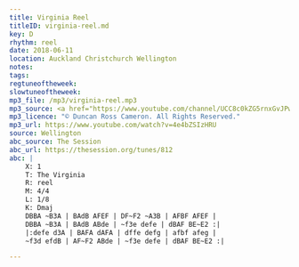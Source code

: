 ```yaml
---
title: Virginia Reel
titleID: virginia-reel.md
key: D
rhythm: reel
date: 2018-06-11
location: Auckland Christchurch Wellington 
notes:
tags: 
regtuneoftheweek:
slowtuneoftheweek:
mp3_file: /mp3/virginia-reel.mp3
mp3_source: <a href="https://www.youtube.com/channel/UCC8c0kZG5rnxGvJPwaYvBkg">Duncan Ross Cameron</a>
mp3_licence: "© Duncan Ross Cameron. All Rights Reserved."
mp3_url: https://www.youtube.com/watch?v=4e4bZSIzHRU
source: Wellington
abc_source: The Session
abc_url: https://thesession.org/tunes/812
abc: |
    X: 1
    T: The Virginia
    R: reel
    M: 4/4
    L: 1/8
    K: Dmaj
    DBBA ~B3A | BAdB AFEF | DF~F2 ~A3B | AFBF AFEF |
    DBBA ~B3A | BAdB ABde | ~f3e defe | dBAF BE~E2 :|
    |:defe d3A | BAFA dAFA | dffe defg | afbf afeg |
    ~f3d efdB | AF~F2 ABde | ~f3e defe | dBAF BE~E2 :|

---
```

